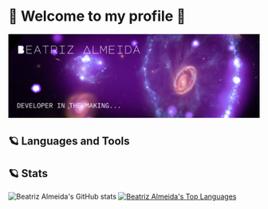 # 🌌 Welcome to my profile 🌌
![Banner Image](assets/profile-banner.png)

## 🪐 Languages and Tools


## 🪐 Stats
![Beatriz Almeida's GitHub stats](https://github-readme-stats.vercel.app/api?username=beaalmeidas&theme=midnight-purple&show_icons=true)
[![Beatriz Almeida's Top Languages](https://github-readme-stats.vercel.app/api/top-langs/?username=beaalmeidas&theme=midnight-purple&show_icons=true&langs_count=3)](https://github.com/anuraghazra/github-readme-stats)